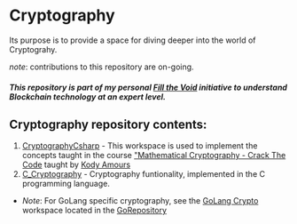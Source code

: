 # Cryptography
Its purpose is to provide a space for diving deeper into the world of Cryptograhy.

*note*: contributions to this repository are on-going.

##### This repository is part of my personal [Fill the Void](https://github.com/cybervoid/fill-the-void) initiative to understand Blockchain technology at an expert level.


## Cryptography repository contents:

1. [CryptographyCsharp](./CryptographyCsharp) - This workspace is used to implement the concepts taught in the course ["Mathematical Cryptography - Crack The Code](https://www.udemy.com/cryptography/) taught by [Kody Amours](https://www.udemy.com/user/kodydamours/)
2. [C_Cryptography](./C_Cryptography) - Cryptography funtionality, implemented in the C programming language.

- *Note*:  For GoLang specific cryptography, see the [GoLang Crypto](https://github.com/cybervoid/GoRepository/tree/master/GoCrypto) workspace located in the [GoRepository](https://github.com/cybervoid/GoRepository/)
